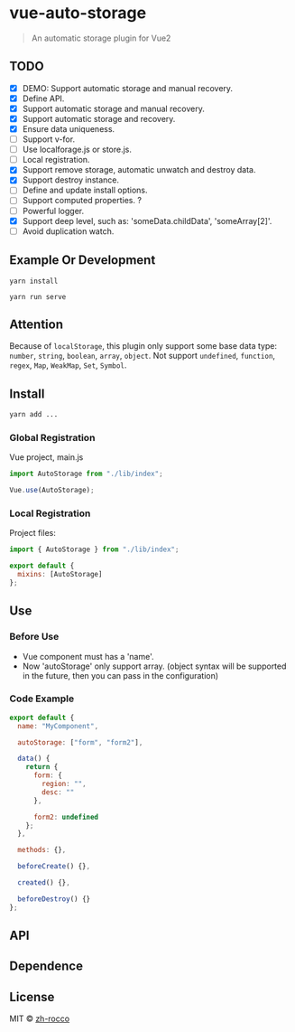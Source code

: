 # vue-auto-storage

> An automatic storage plugin for Vue2

## TODO

- [x] DEMO: Support automatic storage and manual recovery.
- [x] Define API.
- [x] Support automatic storage and manual recovery.
- [x] Support automatic storage and recovery.
- [x] Ensure data uniqueness.
- [ ] Support v-for.
- [ ] Use localforage.js or store.js.
- [ ] Local registration.
- [x] Support remove storage, automatic unwatch and destroy data.
- [x] Support destroy instance.
- [ ] Define and update install options.
- [ ] Support computed properties. ?
- [ ] Powerful logger.
- [x] Support deep level, such as: 'someData.childData', 'someArray[2]'.
- [ ] Avoid duplication watch.

## Example Or Development

```
yarn install

yarn run serve
```

## Attention

Because of `localStorage`, this plugin only support some base data type: `number`, `string`, `boolean`, `array`, `object`. Not support `undefined`, `function`, `regex`, `Map`, `WeakMap`, `Set`, `Symbol`.

## Install

```bash
yarn add ...
```

### Global Registration

Vue project, main.js

```javascript
import AutoStorage from "./lib/index";

Vue.use(AutoStorage);
```

### Local Registration

Project files:

```javascript
import { AutoStorage } from "./lib/index";

export default {
  mixins: [AutoStorage]
};
```

## Use

### Before Use

- Vue component must has a 'name'.
- Now 'autoStorage' only support array. (object syntax will be supported in the future, then you can pass in the configuration)

### Code Example

```javascript
export default {
  name: "MyComponent",

  autoStorage: ["form", "form2"],

  data() {
    return {
      form: {
        region: "",
        desc: ""
      },

      form2: undefined
    };
  },

  methods: {},

  beforeCreate() {},

  created() {},

  beforeDestroy() {}
};
```

## API

## Dependence

## License

MIT © [zh-rocco](https://github.com/zh-rocco)

